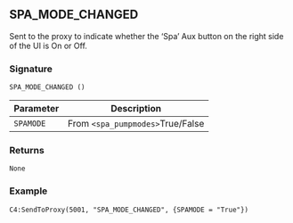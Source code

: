 ## SPA\_MODE\_CHANGED

Sent to the proxy to indicate whether the ‘Spa’ Aux button on the right side of the UI is On or Off.


### Signature

`SPA_MODE_CHANGED ()`


| Parameter | Description |
| --- | --- |
| `SPAMODE` | From `<spa_pumpmodes>`True/False |


### Returns

`None`


### Example

`C4:SendToProxy(5001, "SPA_MODE_CHANGED", {SPAMODE = "True"}) `

